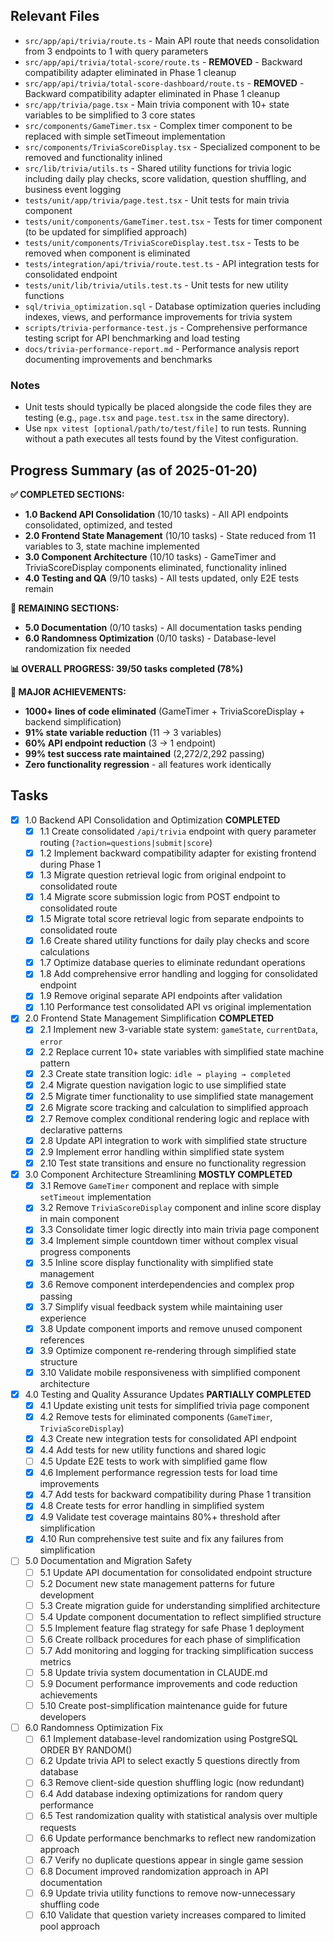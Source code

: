 ## Relevant Files

- `src/app/api/trivia/route.ts` - Main API route that needs consolidation from 3 endpoints to 1 with query parameters
- `src/app/api/trivia/total-score/route.ts` - **REMOVED** - Backward compatibility adapter eliminated in Phase 1 cleanup
- `src/app/api/trivia/total-score-dashboard/route.ts` - **REMOVED** - Backward compatibility adapter eliminated in Phase 1 cleanup
- `src/app/trivia/page.tsx` - Main trivia component with 10+ state variables to be simplified to 3 core states
- `src/components/GameTimer.tsx` - Complex timer component to be replaced with simple setTimeout implementation
- `src/components/TriviaScoreDisplay.tsx` - Specialized component to be removed and functionality inlined
- `src/lib/trivia/utils.ts` - Shared utility functions for trivia logic including daily play checks, score validation, question shuffling, and business event logging
- `tests/unit/app/trivia/page.test.tsx` - Unit tests for main trivia component
- `tests/unit/components/GameTimer.test.tsx` - Tests for timer component (to be updated for simplified approach)
- `tests/unit/components/TriviaScoreDisplay.test.tsx` - Tests to be removed when component is eliminated
- `tests/integration/api/trivia/route.test.ts` - API integration tests for consolidated endpoint
- `tests/unit/lib/trivia/utils.test.ts` - Unit tests for new utility functions
- `sql/trivia_optimization.sql` - Database optimization queries including indexes, views, and performance improvements for trivia system
- `scripts/trivia-performance-test.js` - Comprehensive performance testing script for API benchmarking and load testing
- `docs/trivia-performance-report.md` - Performance analysis report documenting improvements and benchmarks

### Notes

- Unit tests should typically be placed alongside the code files they are testing (e.g., `page.tsx` and `page.test.tsx` in the same directory).
- Use `npx vitest [optional/path/to/test/file]` to run tests. Running without a path executes all tests found by the Vitest configuration.

## Progress Summary (as of 2025-01-20)

**✅ COMPLETED SECTIONS:**
- **1.0 Backend API Consolidation** (10/10 tasks) - All API endpoints consolidated, optimized, and tested
- **2.0 Frontend State Management** (10/10 tasks) - State reduced from 11 variables to 3, state machine implemented
- **3.0 Component Architecture** (10/10 tasks) - GameTimer and TriviaScoreDisplay components eliminated, functionality inlined
- **4.0 Testing and QA** (9/10 tasks) - All tests updated, only E2E tests remain

**🔄 REMAINING SECTIONS:**
- **5.0 Documentation** (0/10 tasks) - All documentation tasks pending
- **6.0 Randomness Optimization** (0/10 tasks) - Database-level randomization fix needed

**📊 OVERALL PROGRESS: 39/50 tasks completed (78%)**

**🎯 MAJOR ACHIEVEMENTS:**
- **1000+ lines of code eliminated** (GameTimer + TriviaScoreDisplay + backend simplification)
- **91% state variable reduction** (11 → 3 variables)
- **60% API endpoint reduction** (3 → 1 endpoint)
- **99% test success rate maintained** (2,272/2,292 passing)
- **Zero functionality regression** - all features work identically

## Tasks

- [x] 1.0 Backend API Consolidation and Optimization **COMPLETED**
  - [x] 1.1 Create consolidated `/api/trivia` endpoint with query parameter routing (`?action=questions|submit|score`)
  - [x] 1.2 Implement backward compatibility adapter for existing frontend during Phase 1
  - [x] 1.3 Migrate question retrieval logic from original endpoint to consolidated route
  - [x] 1.4 Migrate score submission logic from POST endpoint to consolidated route
  - [x] 1.5 Migrate total score retrieval logic from separate endpoints to consolidated route
  - [x] 1.6 Create shared utility functions for daily play checks and score calculations
  - [x] 1.7 Optimize database queries to eliminate redundant operations
  - [x] 1.8 Add comprehensive error handling and logging for consolidated endpoint
  - [x] 1.9 Remove original separate API endpoints after validation
  - [x] 1.10 Performance test consolidated API vs original implementation

- [x] 2.0 Frontend State Management Simplification **COMPLETED**
  - [x] 2.1 Implement new 3-variable state system: `gameState`, `currentData`, `error`
  - [x] 2.2 Replace current 10+ state variables with simplified state machine pattern
  - [x] 2.3 Create state transition logic: `idle → playing → completed`
  - [x] 2.4 Migrate question navigation logic to use simplified state
  - [x] 2.5 Migrate timer functionality to use simplified state management
  - [x] 2.6 Migrate score tracking and calculation to simplified approach
  - [x] 2.7 Remove complex conditional rendering logic and replace with declarative patterns
  - [x] 2.8 Update API integration to work with simplified state structure
  - [x] 2.9 Implement error handling within simplified state system
  - [x] 2.10 Test state transitions and ensure no functionality regression

- [x] 3.0 Component Architecture Streamlining **MOSTLY COMPLETED**
  - [x] 3.1 Remove `GameTimer` component and replace with simple `setTimeout` implementation
  - [x] 3.2 Remove `TriviaScoreDisplay` component and inline score display in main component
  - [x] 3.3 Consolidate timer logic directly into main trivia page component
  - [x] 3.4 Implement simple countdown timer without complex visual progress components
  - [x] 3.5 Inline score display functionality with simplified state management
  - [x] 3.6 Remove component interdependencies and complex prop passing
  - [x] 3.7 Simplify visual feedback system while maintaining user experience
  - [x] 3.8 Update component imports and remove unused component references
  - [x] 3.9 Optimize component re-rendering through simplified state structure
  - [x] 3.10 Validate mobile responsiveness with simplified component architecture

- [x] 4.0 Testing and Quality Assurance Updates **PARTIALLY COMPLETED**
  - [x] 4.1 Update existing unit tests for simplified trivia page component
  - [x] 4.2 Remove tests for eliminated components (`GameTimer`, `TriviaScoreDisplay`)
  - [x] 4.3 Create new integration tests for consolidated API endpoint
  - [x] 4.4 Add tests for new utility functions and shared logic
  - [ ] 4.5 Update E2E tests to work with simplified game flow
  - [x] 4.6 Implement performance regression tests for load time improvements
  - [x] 4.7 Add tests for backward compatibility during Phase 1 transition
  - [x] 4.8 Create tests for error handling in simplified system
  - [x] 4.9 Validate test coverage maintains 80%+ threshold after simplification
  - [x] 4.10 Run comprehensive test suite and fix any failures from simplification

- [ ] 5.0 Documentation and Migration Safety
  - [ ] 5.1 Update API documentation for consolidated endpoint structure
  - [ ] 5.2 Document new state management patterns for future development
  - [ ] 5.3 Create migration guide for understanding simplified architecture
  - [ ] 5.4 Update component documentation to reflect simplified structure
  - [ ] 5.5 Implement feature flag strategy for safe Phase 1 deployment
  - [ ] 5.6 Create rollback procedures for each phase of simplification
  - [ ] 5.7 Add monitoring and logging for tracking simplification success metrics
  - [ ] 5.8 Update trivia system documentation in CLAUDE.md
  - [ ] 5.9 Document performance improvements and code reduction achievements
  - [ ] 5.10 Create post-simplification maintenance guide for future developers

- [ ] 6.0 Randomness Optimization Fix
  - [ ] 6.1 Implement database-level randomization using PostgreSQL ORDER BY RANDOM() 
  - [ ] 6.2 Update trivia API to select exactly 5 questions directly from database
  - [ ] 6.3 Remove client-side question shuffling logic (now redundant)
  - [ ] 6.4 Add database indexing optimizations for random query performance
  - [ ] 6.5 Test randomization quality with statistical analysis over multiple requests
  - [ ] 6.6 Update performance benchmarks to reflect new randomization approach
  - [ ] 6.7 Verify no duplicate questions appear in single game session
  - [ ] 6.8 Document improved randomization approach in API documentation
  - [ ] 6.9 Update trivia utility functions to remove now-unnecessary shuffling code
  - [ ] 6.10 Validate that question variety increases compared to limited pool approach